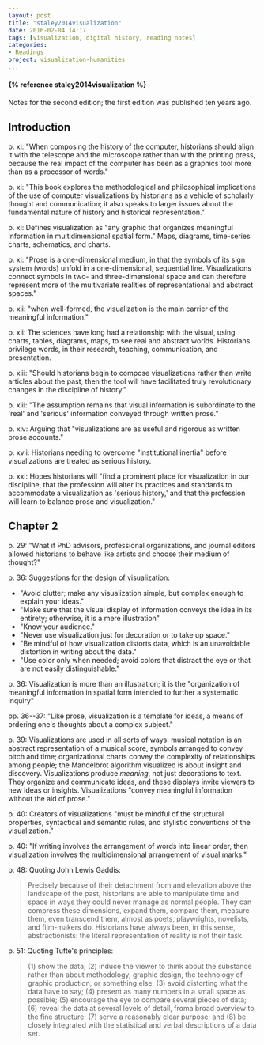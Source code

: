 ```yaml
---
layout: post
title: "staley2014visualization"
date: 2016-02-04 14:17
tags: [visualization, digital history, reading notes]
categories: 
- Readings
project: visualization-humanities
...
```




<h4>{% reference staley2014visualization %}</h4>

Notes for the second edition; the first edition was published ten years ago.

## Introduction

p. xi: "When composing the history of the computer, historians should align it 
with the telescope and the microscope rather than with the printing press, 
because the real impact of the computer has been as a graphics tool more than 
as a processor of words."

p. xi: "This book explores the methodological and philosophical implications 
of the use of computer visualizations by historians as a vehicle of scholarly 
thought and communication; it also speaks to larger issues about the 
fundamental nature of history and historical representation."

p. xi: Defines visualization as "any graphic that organizes meaningful 
information in multidimensional spatial form." Maps, diagrams, time-series 
charts, schematics, and charts.

p. xi: "Prose is a one-dimensional medium, in that the symbols of its sign 
system (words) unfold in a one-dimensional, sequential line. Visualizations 
connect symbols in two- and three-dimensional space and can therefore 
represent more of the multivariate realities of representational and abstract 
spaces."

p. xii: "when well-formed, the visualization is the main carrier of the 
meaningful information."

p. xii: The sciences have long had a relationship with the visual, using 
charts, tables, diagrams, maps, to see real and abstract worlds. Historians 
privilege words, in their research, teaching, communication, and presentation.

p. xiii: "Should historians begin to compose visualizations rather than write 
articles about the past, then the tool will have facilitated truly 
revolutionary changes in the discipline of history."

p. xiii: "The assumption remains that visual information is subordinate to the 
'real' and 'serious' information conveyed through written prose."

p. xiv: Arguing that "visualizations are as useful and rigorous as written 
prose accounts."

p. xvii: Historians needing to overcome "institutional inertia" before 
visualizations are treated as serious history.

p. xxi: Hopes historians will "find a prominent place for visualization in our 
discipline, that the profession will alter its practices and standards to 
accommodate a visualization as 'serious history,' and that the profession will 
learn to balance prose and visualization."

## Chapter 2

p. 29: "What if PhD advisors, professional organizations, and journal editors 
allowed historians to behave like artists and choose their medium of thought?"

p. 36: Suggestions for the design of visualization:

-   "Avoid clutter; make any visualization simple, but complex enough to 
    explain your ideas."
-   "Make sure that the visual display of information conveys the idea in its 
     entirety; otherwise, it is a mere illustration"
-   "Know your audience."
-   "Never use visualization just for decoration or to take up space."
-   "Be mindful of how visualization distorts data, which is an unavoidable 
     distortion in writing about the data."
-   "Use color only when needed; avoid colors that distract the eye or that 
     are not easily distinguishable."

p. 36: Visualization is more than an illustration; it is the "organization of 
meaningful information in spatial form intended to further a systematic 
inquiry"

pp. 36--37: "Like prose, visualization is a template for ideas, a means of 
ordering one's thoughts about a complex subject."

p. 39: Visualizations are used in all sorts of ways: musical notation is an 
abstract representation of a musical score, symbols arranged to convey pitch 
and time; organizational charts convey the complexity of relationships among 
people; the Mandelbrot algorithm visualized is about insight and discovery. 
Visualizations produce *meaning*, not just decorations to text. They organize 
and communicate ideas, and these displays invite viewers to new ideas or 
insights. Visualizations "convey meaningful information without the aid of 
prose."

p. 40: Creators of visualizations "must be mindful of the structural 
properties, syntactical and semantic rules, and stylistic conventions of the 
visualization."

p. 40: "If writing involves the arrangement of words into linear order, then 
visualization involves the multidimensional arrangement of visual marks."

p. 48: Quoting John Lewis Gaddis:

> Precisely because of their detachment from and elevation above the landscape 
> of the past, historians are able to manipulate time and space in ways they 
> could never manage as normal people. They can compress these dimensions, 
> expand them, compare them, measure them, even transcend them, almost as 
> poets, playwrights, novelists, and film-makers do. Historians have always 
> been, in this sense, abstractionists: the literal representation of reality 
> is not their task.

p. 51: Quoting Tufte's principles:

> (1) show the data; (2) induce the viewer to think about the substance rather 
> than about methodology, graphic design, the technology of graphic 
> production, or something else; (3) avoid distorting what the data have to 
> say; (4) present as many numbers in a small space as possible; (5) encourage 
> the eye to compare several pieces of data; (6) reveal the data at several 
> levels of detail, froma broad overview to the fine structure; (7) serve a 
> reasonably clear purpose; and (8) be closely integrated with the statistical 
> and verbal descriptions of a data set.
